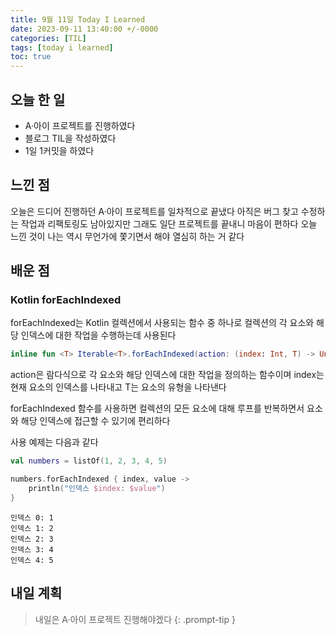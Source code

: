 ```yaml
---
title: 9월 11일 Today I Learned
date: 2023-09-11 13:40:00 +/-0000
categories: [TIL]
tags: [today i learned]
toc: true
---
```


## 오늘 한 일

* A·아이 프로젝트를 진행하였다
* 블로그 TIL을 작성하였다
* 1일 1커밋을 하였다

## 느낀 점

오늘은 드디어 진행하던 A·아이 프로젝트를 일차적으로 끝냈다 아직은 버그 찾고 수정하는 작업과 리팩토링도 남아있지만 그래도 일단 프로젝트를 끝내니 마음이 편하다 오늘 느낀 것이 나는 역시 무언가에 쫓기면서 해야 열심히 하는 거 같다

## 배운 점

### Kotlin forEachIndexed

forEachIndexed는 Kotlin 컬렉션에서 사용되는 함수 중 하나로 컬렉션의 각 요소와 해당 인덱스에 대한 작업을 수행하는데 사용된다

~~~kotlin
inline fun <T> Iterable<T>.forEachIndexed(action: (index: Int, T) -> Unit): Unit
~~~

action은 람다식으로 각 요소와 해당 인덱스에 대한 작업을 정의하는 함수이며
index는 현재 요소의 인덱스를 나타내고 T는 요소의 유형을 나타낸다

forEachIndexed 함수를 사용하면 컬렉션의 모든 요소에 대해 루프를 반복하면서 요소와 해당 인덱스에 접근할 수 있기에 편리하다

사용 예제는 다음과 같다

~~~kotlin
val numbers = listOf(1, 2, 3, 4, 5)

numbers.forEachIndexed { index, value ->
    println("인덱스 $index: $value")
}
~~~

~~~
인덱스 0: 1
인덱스 1: 2
인덱스 2: 3
인덱스 3: 4
인덱스 4: 5
~~~


## 내일 계획

> 내일은 A·아이 프로젝트 진행해야겠다
{: .prompt-tip }

